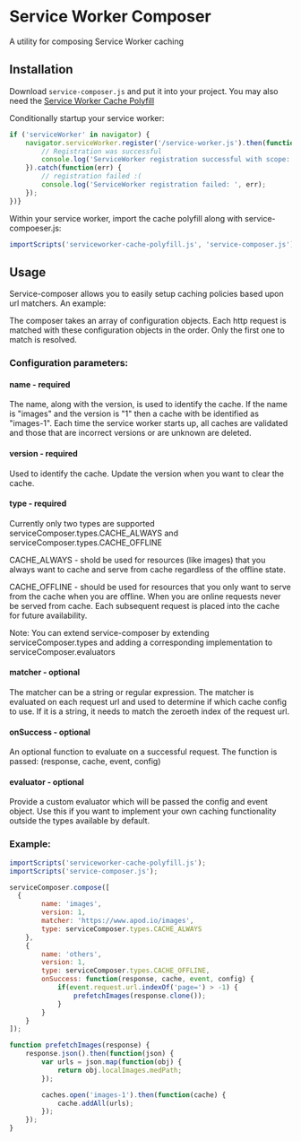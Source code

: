 # Service Worker Composer
A utility for composing Service Worker caching

## Installation
Download `service-composer.js` and put it into your project. You may also need the [Service Worker Cache Polyfill](https://github.com/coonsta/cache-polyfill)

Conditionally startup your service worker:
```javascript
if ('serviceWorker' in navigator) {
	navigator.serviceWorker.register('/service-worker.js').then(function(registration) {
		// Registration was successful
		console.log('ServiceWorker registration successful with scope: ',    registration.scope);
	}).catch(function(err) {
		// registration failed :(
		console.log('ServiceWorker registration failed: ', err);
	});
})}
```

Within your service worker, import the cache polyfill along with service-compoeser.js:
```javascript
importScripts('serviceworker-cache-polyfill.js', 'service-composer.js');
```

## Usage
Service-composer allows you to easily setup caching policies based upon url matchers. An example:

The composer takes an array of configuration objects. Each http request is matched
with these configuration objects in the order. Only the first one to match is resolved.

### Configuration parameters:
#### name - required
The name, along with the version, is used to identify the cache. If the name is "images" and the version is "1"
then a cache with be identified as "images-1". Each time the service worker starts up, all caches are validated
and those that are incorrect versions or are unknown are deleted.

#### version - required
Used to identify the cache. Update the version when you want to clear the cache.

#### type - required
Currently only two types are supported serviceComposer.types.CACHE_ALWAYS and serviceComposer.types.CACHE_OFFLINE

CACHE_ALWAYS - shold be used for resources (like images) that you always want to cache and serve from cache regardless
of the offline state.

CACHE_OFFLINE - should be used for resources that you only want to serve from the cache when you are offline. When you are
online requests never be served from cache. Each subsequent request is placed into the cache for future availability.

Note: You can extend service-composer by extending serviceComposer.types and adding a corresponding implementation to
serviceComposer.evaluators

#### matcher - optional
The matcher can be a string or regular expression. The matcher is evaluated on each request url and used to determine
if which cache config to use. If it is a string, it needs to match the zeroeth index of the request url.

#### onSuccess - optional
An optional function to evaluate on a successful request. The function is passed: (response, cache, event, config)

#### evaluator - optional
Provide a custom evaluator which will be passed the config and event object. Use this if you want to implement
your own caching functionality outside the types available by default.

### Example:
```javascript
importScripts('serviceworker-cache-polyfill.js');
importScripts('service-composer.js');

serviceComposer.compose([
  {
		name: 'images',
		version: 1,
		matcher: 'https://www.apod.io/images',
		type: serviceComposer.types.CACHE_ALWAYS
	},
	{
		name: 'others',
		version: 1,
		type: serviceComposer.types.CACHE_OFFLINE,
		onSuccess: function(response, cache, event, config) {
			if(event.request.url.indexOf('page=') > -1) {
				prefetchImages(response.clone());
			}
		}
	}
]);

function prefetchImages(response) {
	response.json().then(function(json) {
		var urls = json.map(function(obj) {
			return obj.localImages.medPath;
		});

		caches.open('images-1').then(function(cache) {
			cache.addAll(urls);
		});
	});
}
```

